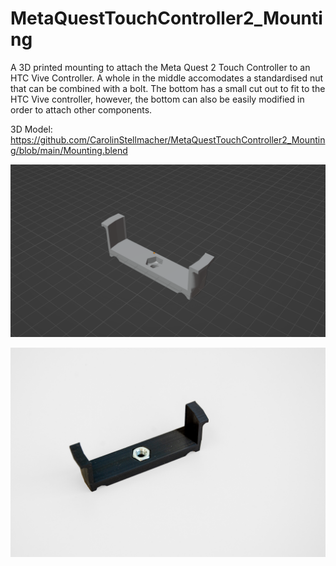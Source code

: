 # MetaQuestTouchController2_Mounting
A 3D printed mounting to attach the Meta Quest 2 Touch Controller to an HTC Vive Controller. A whole in the middle accomodates a standardised nut that can be combined with a bolt. The bottom has a small cut out to fit to the HTC Vive controller, however, the bottom can also be easily modified in order to attach other components.

3D Model: https://github.com/CarolinStellmacher/MetaQuestTouchController2_Mounting/blob/main/Mounting.blend

![3D rendering of the mounting](Mounting.PNG)

![Photo of the mounting](_DSC2017_E.jpg)
